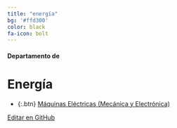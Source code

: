 ```yaml
---
title: "energía"
bg: '#ffd300'
color: black
fa-icon: bolt
---
```

#### Departamento de
# Energía

<!---
No poner los links de t.joinchat directamente,
>>>> NO USAR https://www.protectyourlinks.com/ <<<<
En lugar de https://t.me/joinchat/SaraSasasa-sa poner j/SaraSasasa-sa
-->

*  {:.btn} [Máquinas Eléctricas (Mecánica y Electrónica)](j/FEikRYZKovBvY6JO)


<span class="editongithub">
	<a href="{{site.github.repository_url}}/blob/master/{{page.path}}">
		<i class="fas fa-pen"></i> Editar en GitHub
	</a>
</span>
